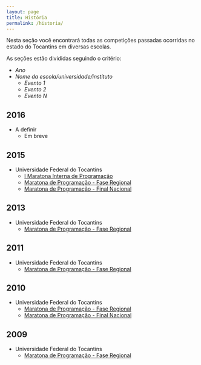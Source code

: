 ```yaml
---
layout: page
title: História
permalink: /historia/
---
```


Nesta seção você encontrará todas as competições passadas ocorridas no estado do Tocantins em diversas escolas.

As seções estão divididas seguindo o critério:

- _Ano_
- _Nome da escola/universidade/instituto_
  - _Evento 1_
  - _Evento 2_
  - _Evento N_

2016
-----
- A definir
  - Em breve

2015
-----
- Universidade Federal do Tocantins
  - [I Maratona Interna de Programação](past_contests/uft/2015/interna/interna01.html)
  - [Maratona de Programação - Fase Regional](past_contests/uft/2015/regional/regional.html)
  - [Maratona de Programação - Final Nacional](past_contests/uft/2015/nacional/nacional.html)

2013
-----
- Universidade Federal do Tocantins
  - [Maratona de Programação - Fase Regional](past_contests/uft/2013/regional/regional.html)

2011
-----
- Universidade Federal do Tocantins
  - [Maratona de Programação - Fase Regional](past_contests/uft/2011/regional/regional.html)

2010
-----
- Universidade Federal do Tocantins
  - [Maratona de Programação - Fase Regional](past_contests/uft/2010/regional/regional.html)
  - [Maratona de Programação - Final Nacional](past_contests/uft/2010/nacional/nacional.html)

2009
-----
- Universidade Federal do Tocantins
  - [Maratona de Programação - Fase Regional](past_contests/uft/2009/regional/regional.html)
